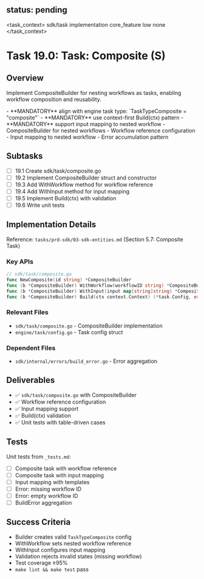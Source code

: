 ## status: pending

<task_context>
<domain>sdk/task</domain>
<type>implementation</type>
<scope>core_feature</scope>
<complexity>low</complexity>
<dependencies>none</dependencies>
</task_context>

# Task 19.0: Task: Composite (S)

## Overview

Implement CompositeBuilder for nesting workflows as tasks, enabling workflow composition and reusability.

<critical>
- **MANDATORY** align with engine task type: `TaskTypeComposite = "composite"`
- **MANDATORY** use context-first Build(ctx) pattern
- **MANDATORY** support input mapping to nested workflow
</critical>

<requirements>
- CompositeBuilder for nested workflows
- Workflow reference configuration
- Input mapping to nested workflow
- Error accumulation pattern
</requirements>

## Subtasks

- [ ] 19.1 Create sdk/task/composite.go
- [ ] 19.2 Implement CompositeBuilder struct and constructor
- [ ] 19.3 Add WithWorkflow method for workflow reference
- [ ] 19.4 Add WithInput method for input mapping
- [ ] 19.5 Implement Build(ctx) with validation
- [ ] 19.6 Write unit tests

## Implementation Details

Reference: `tasks/prd-sdk/03-sdk-entities.md` (Section 5.7: Composite Task)

### Key APIs

```go
// sdk/task/composite.go
func NewComposite(id string) *CompositeBuilder
func (b *CompositeBuilder) WithWorkflow(workflowID string) *CompositeBuilder
func (b *CompositeBuilder) WithInput(input map[string]string) *CompositeBuilder
func (b *CompositeBuilder) Build(ctx context.Context) (*task.Config, error)
```

### Relevant Files

- `sdk/task/composite.go` - CompositeBuilder implementation
- `engine/task/config.go` - Task config struct

### Dependent Files

- `sdk/internal/errors/build_error.go` - Error aggregation

## Deliverables

- ✅ `sdk/task/composite.go` with CompositeBuilder
- ✅ Workflow reference configuration
- ✅ Input mapping support
- ✅ Build(ctx) validation
- ✅ Unit tests with table-driven cases

## Tests

Unit tests from `_tests.md`:
- [ ] Composite task with workflow reference
- [ ] Composite task with input mapping
- [ ] Input mapping with templates
- [ ] Error: missing workflow ID
- [ ] Error: empty workflow ID
- [ ] BuildError aggregation

## Success Criteria

- Builder creates valid `TaskTypeComposite` config
- WithWorkflow sets nested workflow reference
- WithInput configures input mapping
- Validation rejects invalid states (missing workflow)
- Test coverage ≥95%
- `make lint && make test` pass
